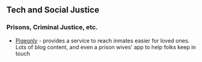 ## Tech and Social Justice

### Prisons, Criminal Justice, etc.

* [Pigeonly](https://www.pigeonly.com) - provides a service to reach inmates easier for loved ones.  Lots of blog content, and even a prison wives' app to help folks keep in touch